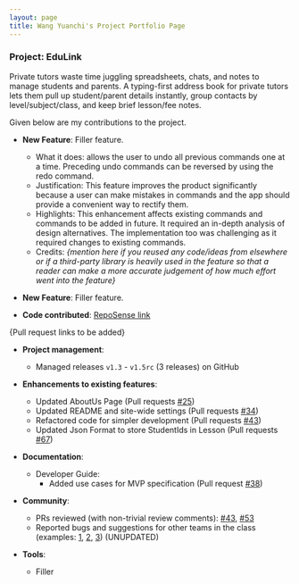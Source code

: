 ```yaml
---
layout: page
title: Wang Yuanchi's Project Portfolio Page
---
```


### Project: EduLink

Private tutors waste time juggling spreadsheets, chats, and notes to manage students and parents. A typing-first address book for private tutors lets them pull up student/parent details instantly, group contacts by level/subject/class, and keep brief lesson/fee notes.

Given below are my contributions to the project.

* **New Feature**: Filler feature.
    * What it does: allows the user to undo all previous commands one at a time. Preceding undo commands can be reversed by using the redo command.
    * Justification: This feature improves the product significantly because a user can make mistakes in commands and the app should provide a convenient way to rectify them.
    * Highlights: This enhancement affects existing commands and commands to be added in future. It required an in-depth analysis of design alternatives. The implementation too was challenging as it required changes to existing commands.
    * Credits: *{mention here if you reused any code/ideas from elsewhere or if a third-party library is heavily used in the feature so that a reader can make a more accurate judgement of how much effort went into the feature}*

* **New Feature**: Filler feature.

* **Code contributed**: [RepoSense link]()

{Pull request links to be added}

* **Project management**:
    * Managed releases `v1.3` - `v1.5rc` (3 releases) on GitHub

* **Enhancements to existing features**:
    * Updated AboutUs Page (Pull requests [\#25]())
    * Updated README and site-wide settings (Pull requests [\#34]())
    * Refactored code for simpler development (Pull requests [\#43]())
    * Updated Json Format to store StudentIds in Lesson (Pull requests [\#67]())

* **Documentation**:
    * Developer Guide:
        * Added use cases for MVP specification (Pull request [\#38]())

* **Community**:
    * PRs reviewed (with non-trivial review comments): [\#43](), [\#53]()
    * Reported bugs and suggestions for other teams in the class (examples: [1](), [2](), [3]()) (UNUPDATED)

* **Tools**:
    * Filler
